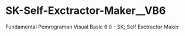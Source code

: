 # SK-Self-Exctractor-Maker__VB6
Fundamental Pemrograman Visual Basic 6.0 - SK; Self Exctractor Maker
